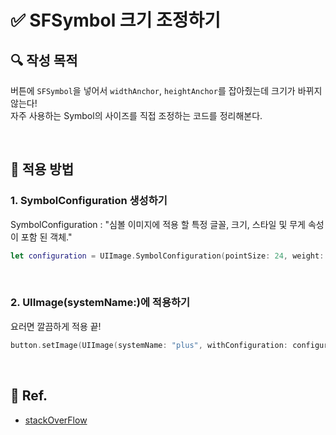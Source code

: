 # ✅ SFSymbol 크기 조정하기

## **🔍** 작성 목적

버튼에 `SFSymbol`을 넣어서 `widthAnchor`, `heightAnchor`를 잡아줬는데 크기가 바뀌지 않는다!   
자주 사용하는 Symbol의 사이즈를 직접 조정하는 코드를 정리해본다.

<br>

## 📌 적용 방법

### 1. SymbolConfiguration 생성하기

SymbolConfiguration : "심볼 이미지에 적용 할 특정 글꼴, 크기, 스타일 및 무게 속성이 포함 된 객체."

~~~swift
let configuration = UIImage.SymbolConfiguration(pointSize: 24, weight: .regular)
~~~

<br>

### 2. UIImage(systemName:)에 적용하기

요러면 깔끔하게 적용 끝!

~~~swift
button.setImage(UIImage(systemName: "plus", withConfiguration: configuration), for: .normal)
~~~

<br>

## 💌 Ref.

- [stackOverFlow](https://stackoverflow.com/questions/60641048/change-a-sf-symbol-size-inside-a-uibutton)